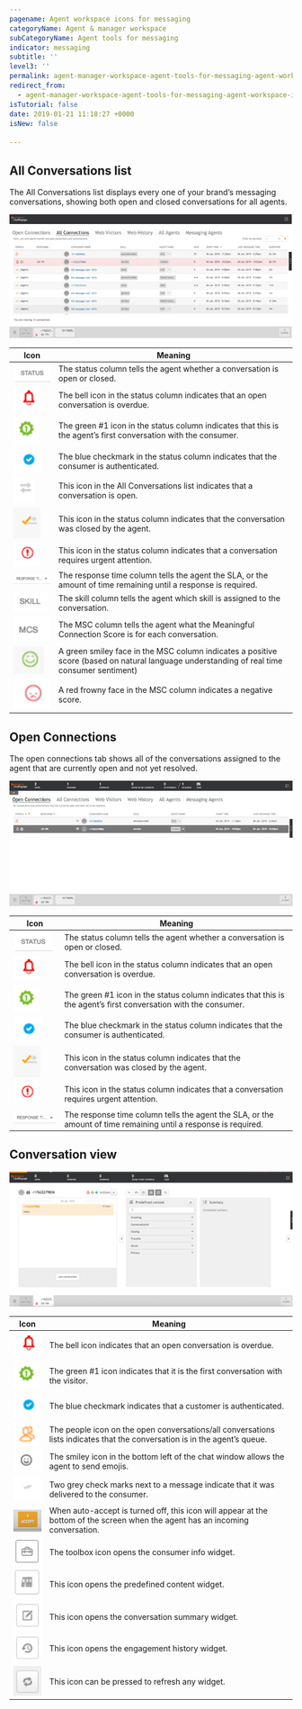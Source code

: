 ```yaml
---
pagename: Agent workspace icons for messaging
categoryName: Agent & manager workspace
subCategoryName: Agent tools for messaging
indicator: messaging
subtitle: ''
level3: ''
permalink: agent-manager-workspace-agent-tools-for-messaging-agent-workspace-for-messaging-agent-workspace-icons-for-messaging.html
redirect_from:
  - agent-manager-workspace-agent-tools-for-messaging-agent-workspace-icons-for-messaging.html
isTutorial: false
date: 2019-01-21 11:18:27 +0000
isNew: false

---
```

## All Conversations list

The All Conversations list displays every one of your brand’s messaging conversations, showing both open and closed conversations for all agents.


![](/img/agent-workspace-icons-messaging-1.png)

| Icon | Meaning |
| --- | --- |
| <img src="img/wsicons/status.png" /> | The status column tells the agent whether a conversation is open or closed. |
| <img src="img/wsicons/bell.png" /> | The bell icon in the status column indicates that an open conversation is overdue. |
| <img src="img/wsicons/number 1.png" /> | The green #1 icon in the status column indicates that this is the agent’s first conversation with the consumer. |
| <img src="img/wsicons/bluecheck.png" /> | The blue checkmark in the status column indicates that the consumer is authenticated. |
| <img src="img/wsicons/arrows.png" /> | This icon in the All Conversations list indicates that a conversation is open. |
| <img src="img/wsicons/orange check.png" /> | This icon in the status column indicates that the conversation was closed by the agent. |
| <img src="img/wsicons/urgent.png" /> | This icon in the status column indicates that a conversation requires urgent attention. |
| <img src="img/wsicons/response time.png" /> | The response time column tells the agent the SLA, or the amount of time remaining until a response is required. |
| <img src="img/wsicons/skill.png" /> | The skill column tells the agent which skill is assigned to the conversation. |
| <img src="img/wsicons/MCS.png" /> | The MSC column tells the agent what the Meaningful Connection Score is for each conversation. |
| <img src="img/wsicons/green smiley.png" /> | A green smiley face in the MSC column indicates a positive score (based on natural language understanding of real time consumer sentiment) |
| <img src="img/wsicons/red smiley.png" /> | A red frowny face in the MSC column indicates a negative score. |

## Open Connections

The open connections tab shows all of the conversations assigned to the agent that are currently open and not yet resolved.


![](/img/agent-workspace-icons-messaging-2b.png)

| Icon | Meaning |
| --- | --- |
| <img src="img/wsicons/status.png" /> | The status column tells the agent whether a conversation is open or closed. |
| <img src="img/wsicons/bell.png" /> | The bell icon in the status column indicates that an open conversation is overdue. |
| <img src="img/wsicons/number 1.png" /> | The green #1 icon in the status column indicates that this is the agent’s first conversation with the consumer. |
| <img src="img/wsicons/bluecheck.png" /> | The blue checkmark in the status column indicates that the consumer is authenticated. |
| <img src="img/wsicons/orange check.png" /> | This icon in the status column indicates that the conversation was closed by the agent. |
| <img src="img/wsicons/urgent.png" /> | This icon in the status column indicates that a conversation requires urgent attention. |
| <img src="img/wsicons/response time.png" /> | The response time column tells the agent the SLA, or the amount of time remaining until a response is required. |

## Conversation view

![](/img/agent-workspace-icons-messaging-3b.png)

| Icon | Meaning |
| --- | --- |
| <img src="img/wsicons/bell.png" /> | The bell icon indicates that an open conversation is overdue. |
| <img src="img/wsicons/number 1.png" /> | The green #1 icon indicates that it is the first conversation with the visitor. |
| <img src="img/wsicons/bluecheck.png" /> | The blue checkmark indicates that a customer is authenticated. |
| <img src="img/wsicons/orange people.png" /> | The people icon on the open conversations/all conversations lists indicates that the conversation is in the agent’s queue. |
| <img src="img/wsicons/gray smiley.png" /> | The smiley icon in the bottom left of the chat window allows the agent to send emojis. |
| <img src="img/wsicons/two check marks.png" /> | Two grey check marks next to a message indicate that it was delivered to the consumer. |
| <img src="img/wsicons/accept.png" /> | When auto-accept is turned off, this icon will appear at the bottom of the screen when the agent has an incoming conversation. |
| <img src="img/wsicons/toolbox.png" /> | The toolbox icon opens the consumer info widget. |
| <img src="img/wsicons/predefined content.png" /> | This icon opens the predefined content widget. |
| <img src="img/wsicons/conversation summary.png" /> | This icon opens the conversation summary widget. |
| <img src="img/wsicons/history.png" /> | This icon opens the engagement history widget. |
| <img src="img/wsicons/refresh.png" /> | This icon can be pressed to refresh any widget. |
